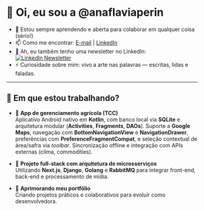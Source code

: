 # 👋 Oi, eu sou a @anaflaviaperin

- 🌱 Estou sempre aprendendo e aberta para colaborar em qualquer coisa (sério!)
- 📫 Como me encontrar: [E-mail](mailto:anaflavia_perin@hotmail.com) | [LinkedIn](https://www.linkedin.com/in/anaflaviaperin26/)
- 📰 Ah, eu também tenho uma newsletter no LinkedIn:  
  [![LinkedIn Newsletter](https://img.shields.io/badge/📰%20Newsletter%20no%20LinkedIn-Acompanhe%20aqui-blue?style=for-the-badge&logo=linkedin)](https://www.linkedin.com/newsletters/entre-o-caos-e-a-clareza-7302762372903960576/)
- ⚡ Curiosidade sobre mim: vivo a arte nas palavras — escritas, lidas e faladas.

---

## 🚀 Em que estou trabalhando?

- 🌾 **App de gerenciamento agrícola (TCC)**  
  Aplicativo Android nativo em **Kotlin**, com banco local via **SQLite** e arquitetura modular (**Activities**, **Fragments**, **DAOs**). Suporte a **Google Maps**, navegação com **BottomNavigationView** e **NavigationDrawer**, preferências com **PreferenceFragmentCompat**, e seleção contextual de área/safra via *toolbar*. Sincronização offline e integração com APIs externas (clima, commodities).

- 🧩 **Projeto full-stack com arquitetura de microsserviços**  
  Utilizando **Next.js**, **Django**, **Golang** e **RabbitMQ** para integrar front-end, back-end e processamento de mídia.

- 💼 **Aprimorando meu portfólio**  
  Criando projetos práticos e colaborativos para evoluir como desenvolvedora.

